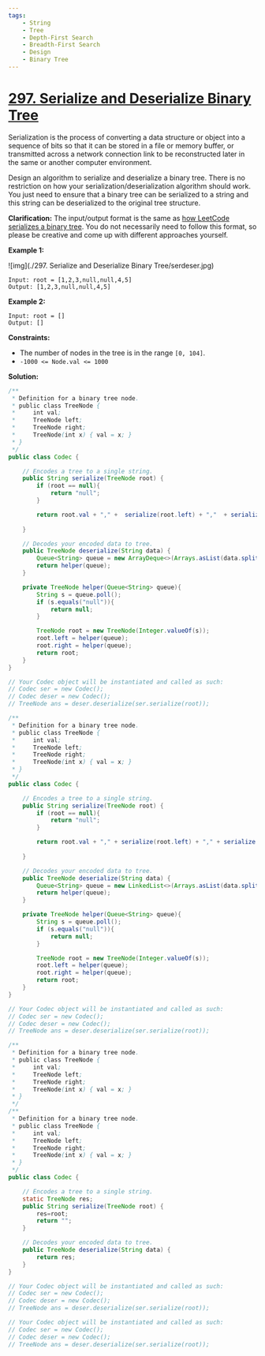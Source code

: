 ```yaml
---
tags:
    - String
    - Tree
    - Depth-First Search
    - Breadth-First Search
    - Design
    - Binary Tree
---
```


# [297. Serialize and Deserialize Binary Tree](https://leetcode.com/problems/serialize-and-deserialize-binary-tree/)

Serialization is the process of converting a data structure or object into a sequence of bits so that it can be stored in a file or memory buffer, or transmitted across a network connection link to be reconstructed later in the same or another computer environment.

Design an algorithm to serialize and deserialize a binary tree. There is no restriction on how your serialization/deserialization algorithm should work. You just need to ensure that a binary tree can be serialized to a string and this string can be deserialized to the original tree structure.

**Clarification:** The input/output format is the same as [how LeetCode serializes a binary tree](https://support.leetcode.com/hc/en-us/articles/360011883654-What-does-1-null-2-3-mean-in-binary-tree-representation-). You do not necessarily need to follow this format, so please be creative and come up with different approaches yourself.

 

**Example 1:**

![img](./297. Serialize and Deserialize Binary Tree/serdeser.jpg)

```
Input: root = [1,2,3,null,null,4,5]
Output: [1,2,3,null,null,4,5]
```

**Example 2:**

```
Input: root = []
Output: []
```

 

**Constraints:**

- The number of nodes in the tree is in the range `[0, 104]`.
- `-1000 <= Node.val <= 1000`



**Solution:**

```java
/**
 * Definition for a binary tree node.
 * public class TreeNode {
 *     int val;
 *     TreeNode left;
 *     TreeNode right;
 *     TreeNode(int x) { val = x; }
 * }
 */
public class Codec {

    // Encodes a tree to a single string.
    public String serialize(TreeNode root) {
        if (root == null){
            return "null";
        }

        return root.val + "," +  serialize(root.left) + ","  + serialize(root.right);
        
    }

    // Decodes your encoded data to tree.
    public TreeNode deserialize(String data) {
        Queue<String> queue = new ArrayDeque<>(Arrays.asList(data.split(",")));
        return helper(queue);
    }

    private TreeNode helper(Queue<String> queue){
        String s = queue.poll();
        if (s.equals("null")){
            return null;
        }

        TreeNode root = new TreeNode(Integer.valueOf(s));
        root.left = helper(queue);
        root.right = helper(queue);
        return root;
    }
}

// Your Codec object will be instantiated and called as such:
// Codec ser = new Codec();
// Codec deser = new Codec();
// TreeNode ans = deser.deserialize(ser.serialize(root));
```



```java
/**
 * Definition for a binary tree node.
 * public class TreeNode {
 *     int val;
 *     TreeNode left;
 *     TreeNode right;
 *     TreeNode(int x) { val = x; }
 * }
 */
public class Codec {

    // Encodes a tree to a single string.
    public String serialize(TreeNode root) {
        if (root == null){
            return "null";
        }

        return root.val + "," + serialize(root.left) + "," + serialize(root.right);
        
    }

    // Decodes your encoded data to tree.
    public TreeNode deserialize(String data) {
        Queue<String> queue = new LinkedList<>(Arrays.asList(data.split(",")));
        return helper(queue);
    }

    private TreeNode helper(Queue<String> queue){
        String s = queue.poll();
        if (s.equals("null")){
            return null;
        }

        TreeNode root = new TreeNode(Integer.valueOf(s));
        root.left = helper(queue);
        root.right = helper(queue);
        return root;
    }
}

// Your Codec object will be instantiated and called as such:
// Codec ser = new Codec();
// Codec deser = new Codec();
// TreeNode ans = deser.deserialize(ser.serialize(root));
```



```java
/**
 * Definition for a binary tree node.
 * public class TreeNode {
 *     int val;
 *     TreeNode left;
 *     TreeNode right;
 *     TreeNode(int x) { val = x; }
 * }
 */
/**
 * Definition for a binary tree node.
 * public class TreeNode {
 *     int val;
 *     TreeNode left;
 *     TreeNode right;
 *     TreeNode(int x) { val = x; }
 * }
 */
public class Codec {

    // Encodes a tree to a single string.
    static TreeNode res;
    public String serialize(TreeNode root) {
        res=root;
        return "";
    }

    // Decodes your encoded data to tree.
    public TreeNode deserialize(String data) {
        return res;
    }
}

// Your Codec object will be instantiated and called as such:
// Codec ser = new Codec();
// Codec deser = new Codec();
// TreeNode ans = deser.deserialize(ser.serialize(root));

// Your Codec object will be instantiated and called as such:
// Codec ser = new Codec();
// Codec deser = new Codec();
// TreeNode ans = deser.deserialize(ser.serialize(root));
```

